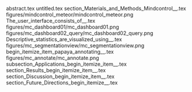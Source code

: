 abstract.tex
untitled.tex
section_Materials_and_Methods_Mindcontrol__.tex
figures/mindcontrol_meteor/mindcontrol_meteor.png
The_user_interface_consists_of__.tex
figures/mc_dashboard01/mc_dashboard01.png
figures/mc_dashboard02_query/mc_dashboard02_query.png
Descriptive_statistics_are_visualized_using__.tex
figures/mc_segmentationview/mc_segmentationview.png
begin_itemize_item_papaya_annotating__.tex
figures/mc_annotate/mc_annotate.png
subsection_Applications_begin_itemize_item__.tex
section_Results_begin_itemize_item__.tex
section_Discussion_begin_itemize_item__.tex
section_Future_Directions_begin_itemize__.tex